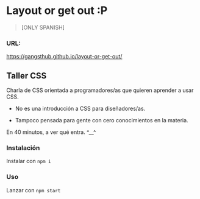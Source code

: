 # Layout or get out :P

> [ONLY SPANISH]

### URL:
https://gangsthub.github.io/layout-or-get-out/

## Taller CSS


Charla de CSS orientada a programadores/as que quieren aprender a usar CSS.

* No es una introducción a CSS para diseñadores/as.

* Tampoco pensada para gente con cero conocimientos en la materia.

En 40 minutos, a ver qué entra. ^__^

### Instalación
Instalar con `npm i`

### Uso
Lanzar con `npm start`
